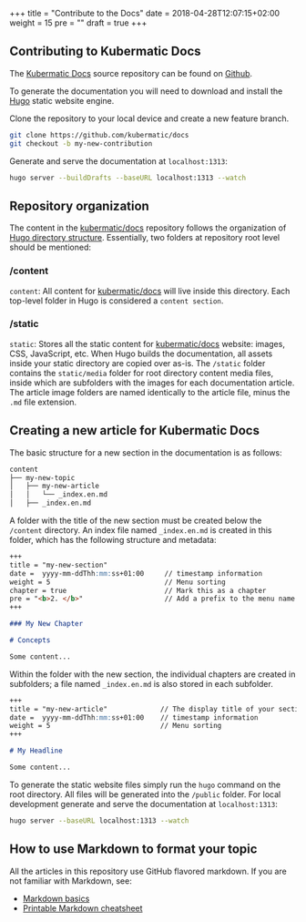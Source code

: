 +++
title = "Contribute to the Docs"
date = 2018-04-28T12:07:15+02:00
weight = 15
pre = "<b></b>"
draft = true
+++

## Contributing to Kubermatic Docs

The [Kubermatic Docs](http://docs.kubermatic.io) source repository can be found on [Github](https://github.com/kubermatic/docs).

To generate the documentation you will need to download and install the [Hugo](https://gohugo.io/overview/installing/) static website engine.

Clone the repository to your local device and create a new feature branch.

```bash
git clone https://github.com/kubermatic/docs
git checkout -b my-new-contribution
```

Generate and serve the documentation at `localhost:1313`:

```bash
hugo server --buildDrafts --baseURL localhost:1313 --watch
```

## Repository organization

The content in the [kubermatic/docs](https://github.com/kubermatic/docs) repository follows the organization of [Hugo directory structure](https://gohugo.io/getting-started/directory-structure/). Essentially, two folders at repository root level should be mentioned:

### /content

`content`: All content for [kubermatic/docs](https://github.com/kubermatic/docs) will live inside this directory. Each top-level folder in Hugo is considered a `content section`.

### /static

`static`: Stores all the static content for [kubermatic/docs](https://github.com/kubermatic/docs) website: images, CSS, JavaScript, etc. When Hugo builds the documentation, all assets inside your static directory are copied over as-is. The `/static` folder contains the `static/media` folder for root directory content media files, inside which are subfolders with the images for each documentation article. The article image folders are named identically to the article file, minus the `.md` file extension.

## Creating a new article for Kubermatic Docs

The basic structure for a new section in the documentation is as follows:

```bash
content
├── my-new-topic
│   ├── my-new-article
│   │   └── _index.en.md
│   ├── _index.en.md
```

A folder with the title of the new section must be created below the `/content` directory. An index file named `_index.en.md` is created in this folder, which has the following structure and metadata:

```markdown
+++
title = "my-new-section"
date =  yyyy-mm-ddThh:mm:ss+01:00     // timestamp information
weight = 5                            // Menu sorting
chapter = true                        // Mark this as a chapter
pre = "<b>2. </b>"                    // Add a prefix to the menu name
+++

### My New Chapter

# Concepts

Some content...
```

Within the folder with the new section, the individual chapters are created in subfolders; a file named `_index.en.md` is also stored in each subfolder.

```markdown
+++
title = "my-new-article"             // The display title of your section
date =  yyyy-mm-ddThh:mm:ss+01:00    // timestamp information
weight = 5                           // Menu sorting
+++

# My Headline

Some content...
```

To generate the static website files simply run the `hugo` command on the root directory. All files will be generated into the `/public` folder. For local development generate and serve the documentation at `localhost:1313`:

```bash
hugo server --baseURL localhost:1313 --watch
```

## How to use Markdown to format your topic

All the articles in this repository use GitHub flavored markdown. If you are not familiar with Markdown, see:

* [Markdown basics](https://help.github.com/articles/markdown-basics/)
* [Printable Markdown cheatsheet](https://guides.github.com/pdfs/markdown-cheatsheet-online.pdf)
